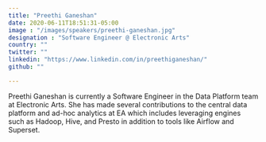 ```yaml
---
title: "Preethi Ganeshan"
date: 2020-06-11T18:51:31-05:00
image : "/images/speakers/preethi-ganeshan.jpg"
designation : "Software Engineer @ Electronic Arts"
country: ""
twitter: ""
linkedin: "https://www.linkedin.com/in/preethiganeshan/"
github: ""

---
```


Preethi Ganeshan is currently a Software Engineer in the Data Platform team at Electronic Arts. She has made several contributions to the central data platform and ad-hoc analytics at EA which includes leveraging engines such as Hadoop, Hive, and Presto in addition to tools like Airflow and Superset.